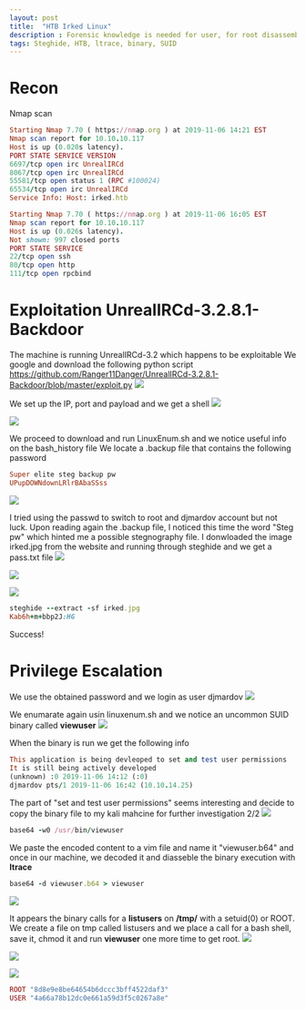 ```yaml
---
layout: post
title:  "HTB Irked Linux"
description : Forensic knowledge is needed for user, for root disassembly the binary file is paramount!
tags: Steghide, HTB, ltrace, binary, SUID
---
```


# Recon
Nmap scan
```ruby
Starting Nmap 7.70 ( https://nmap.org ) at 2019-11-06 14:21 EST
Nmap scan report for 10.10.10.117
Host is up (0.020s latency).
PORT STATE SERVICE VERSION
6697/tcp open irc UnrealIRCd
8067/tcp open irc UnrealIRCd
55581/tcp open status 1 (RPC #100024)
65534/tcp open irc UnrealIRCd
Service Info: Host: irked.htb
```
```ruby
Starting Nmap 7.70 ( https://nmap.org ) at 2019-11-06 16:05 EST
Nmap scan report for 10.10.10.117
Host is up (0.026s latency).
Not shown: 997 closed ports
PORT STATE SERVICE
22/tcp open ssh
80/tcp open http
111/tcp open rpcbind
```

# Exploitation UnrealIRCd-3.2.8.1-Backdoor
The machine is running UnrealIRCd-3.2 which happens to be exploitable
We google and download the following python script
https://github.com/Ranger11Danger/UnrealIRCd-3.2.8.1-Backdoor/blob/master/exploit.py
![](https://lh3.googleusercontent.com/95AF8zKLg9WIySd8TTdpoKOo4j_F_dDoXlhMOZl99xars4mNKCPrxbpnbBMT3bk7q3wse9sVd5teW5sQXFKlDG0InuiYLhgotdHa2yAQta0B54Y39_QJj0lFyb4jHf9xw3-Xh_cDIwPW3vQ6VOhE2cUVA8CmrckhbHVzOPTadv8XKvJOb3ov3TdqyOmRsPklYjLYzq2bzyMEbE7CK9lFicBFQXW1FggcRnG_tPkh_pXzDBqBa9x6eD60DlnHE2TT2WToVqxZahBLMB6hkQSzUJHYG7JHRaXsoxP4CLMWIN61ZsY-dzqMoWEtMQEpYAiVAkGH8YfbpJTJ9D6XiiSfsN-SmMmdxp1hufuoUVlMQlAD0qoB2lmpIExV2dW5aT3PSEjmArMbcdDVMCHZNlJd2WnG0U5D_h5vr547r3aHlx16Y1RXx7sYaLSDDV54Du7XK9U6eXzC9cbMnPqdwp4jOXUVIbWXyUYyV6oiYC_e0X7JjFdD46g3-KhXI9q5-QOetIYJngSe8cFTWKay---p_yZ1wOCdztYLj6IA34pelnhVFb_8k3KbfAdpTEkw0CQy0O1l7uiS863W69TpPFGMm59XRrDBH_hUsd3bi-rZ_L4ZrMrkl0sSuWwtfmJxGtoo_7x8-DKgzEVKxr2J7OMlxZplaDwAyALuCVUtP97ewXeegMPJfkbvAjo=w893-h66-no)

We set up the IP, port and payload and we get a shell
![](https://lh3.googleusercontent.com/pDTt4oXK0XLGcLw3nz9acq6uRZEibPmGyvvMcg1GX3KXLNujU-90VM8MEF2ViwmYszREw7sCqqEPS40D4SXBwwDYTQYIweZlaBM3l7iwt0jidYOIXlD8EzsozlPcN9o4fCVtJb6EroiG5-DMxgqslAoAmkzuFkmcTzTvrSCN9qU77joNow5B6a3WdX2UrDmhbIsaMPtqVz6zbgplGeCGWbvEDvgGdkXXzSCsT5WIafKkfOShvk-JTEkcm7pJKHaxmNBwPoRrD42uVwuqPqPGA7X8sgTindo0nTCmV3xKy_Zzr5EJF5hLyGbZwxgXpzTgQDAzTz0vdcED613P3oGDmOObV2EueHiRFJPNkSShlvs8_3NslrHtjAfa2NUbBtiLveKm2w7sdC_R2BqwQtZHIA1LeCnvLcqhPkchujkHQZGKgrWd0nvZXBpMbBdUYdO2jB1e70nx3POS4n4uQCPWNsvLhe3uIHFTEBYMw6uG37Ti-DBX0NvTQR6q7LjE_TBCSbysBOVDn1FcnOPNL-TTuCsHsMHw0XjpOW7ImSa7cA7nVOr261Ahqzy9iP8F8Cv_JbweojRy1of9yY8bdFJipRhDghGiObuWQbSATSfajOo8n5D9qzp1BZRqgiO_l3gBTFjcIkbTinHjZlBHr1-DN3sCzPveB-0niNzDFFvkOONkfAvaxk2TRqw=w543-h77-no)

![](https://lh3.googleusercontent.com/1OSLtNV3P3YPb9QmvYk2YgKeW10HvSEZ2N6GkvEIykbEmbdeCMw4b3Q1VTmZX8D7Ot4u9gTBlQWYhrGQrSs3RjJMeTHj-7YTTVMcsT8B8Nm-YC1BrLy3XZ6ECyZ6Ev2XpLOjNOC1NLFSIHIUDV_cA471K0BWkPiqOdNVt8cwWni8N-CttsaW4Rw3wAld8OQRklR7DlHTd8lEVEGonvWhFMDyqX9OR5Bs8C3sHAdXgtgHU8pZ1zWI_3W21se5XA8xj-NEnVq88OG1mecj36taw5PBZq4Ax1qpoVDH_najpbPJye1OIbmPwIjnS4Hy9k4Yew9z9txSGt_FboErEy8MqPBjHgPcZPVh78SHHC9_NCrr70Pe3T9S7vwzeo4OVQk0GUoCWwXVyBExHk241jpDtLHy7ISKiofF_PZJNVtxprwUUVvclFhmitbpgi1BWE_W5F2MBqLRPsajy13jel0xRgq74Im58NWqwzJWSfC-5VHzuwuLA9Ey4bXZUQDeIRGj8eFx_5bL-zM09H-Ad_ORSAVmRGn1IRrYd-r3awPXa898V_OrLBmtU1U8rPFcT_64wX9QgRJKe8iQAgB6kINiCHiDsWCIrBd3u9jHvylNlipj7SzUH8TXtIPPfpBpg_D6G86WdEyPpmb6fC0JGDvEiCqG6oPA04kURQuumofgPgAZqZUNQlnA1PA=w619-h302-no)

We proceed to download and run LinuxEnum.sh and we notice useful info on the bash_history
file
We locate a .backup file that contains the following password
```ruby
Super elite steg backup pw
UPupDOWNdownLRlrBAbaSSss
```
![](https://lh3.googleusercontent.com/dHd8mja5StAF7FxCUKSt5Y4Lr-Ll1xtFfhB2HBbjKuQ5t2Rfvq5w4lUtLmDT0hBSB88dulXoWdGKVMh_Z7ftrRVWkLG6JH-OatUgKmr88yPaYeyGiikXtDTZoXRAEN_rfpDhnGiWKfdr3vvWGf0Itb300PDNsmLyCyg7uMyOy2BHIU2uxKqWKKxKJTjg1Akwb7JtWbFY0RY75S0dJEIpxmA25bOJrBXFpByvR_hDMbDWnab0Z2GrLKDANNLUkvoLfHx4fmeOTDGwGhQPwgJ4RuhzF6Nd_30G4QhxeTuXeFyhi8idpReC4qwIt1ry7gSn4DrFEpo5r9KLxHhOoCfwg9xMjVSyJUHv6GCQ__f4Lmm1EhkraMGyIgD2ILf8sOPp76JM3ZnuQtD2svOCwVkd152y3lK4QKfb7bbzzm0GXNryV_VSXWZYHVWBlRJEWLNzG0HLI1XFx82CC0b_bS-1er1hPsiEV48Ys1KjGsjBjqmz3OATKGOgkfDyG0wpA9hU82dDv6Tyubfv9v5y_Q1v8o3NhaAjZ6Rw8l5r50HtqbUowOduMsa2IxjKvlowmYmztH9NxvgSGjnMPmPlT082oWrSa7JxG-l4JJoQsXGON8ZNvE9WhBiAZdm51NEJk8lg9PjSEedIwfqX5XqNOr9RKAqjd_Sda9FLvwIDTw6aGD1amkzpwatupQ4=w586-h267-no)

I tried using the passwd to switch to root and djmardov account but not luck.
Upon reading again the .backup file, I noticed this time the word "Steg pw"
which hinted me a possible stegnography file.
I donwloaded the image irked.jpg from the website and running through steghide and we get a
pass.txt file
![](https://lh3.googleusercontent.com/fx1OLn-p-IHbrm2uls27e_ug1tKt0CvUaM6264QJEukpBB7Mjpo_e3LAkzsTP14VaxAIOSzzD9MSYiqUkCrvJb7gQWkZLtMXhB3E7JsBqyqRruF0EP4qUmN-CgAHyU_EsdZ44lCzpc_U4v6VNupjIphlgwN7FpaO7z5r9pcus_Vgpv3oBX3AWDN_NmRH8DowGQRjPk90YF3HieDIGeQSWNuidhYY55-S2hXmJlQeTwjXFdnPNl4dQKKeU_GXZylF1Msidud94jnlUsFeCD3Gl-jrpjedl9VEEr1xVh8Qu8L3e7cgTebXg9XRAo3ZWVFE7Ads2cuJelpxcaYKxNc8VwhnRM2MUJKGnJmopN2klBGNi0BBlm43rUg07u87il3qh-ZqlT00z1DC7Zg1UdM5pbFnGdnONSL1QY3wwTYzy9R81UnqlMg-eFBBMBQkUXkJqqHwXsGwBjwPfHZot9RoCVeskIGoShNavzpF1JVz6hQn4r-_Yxz99R1Y4o2D7udGbGY3LP9myOKq6pN8uj2004TH3s-iEeMjGuOTeYMQy3sGLWSL-6jeBmDo6oICt77NewJcAHklyWSHaq0qf-IUMsgfYH-VBVU_o8wc8AxFVUHaIeCyYt9Dc7SIpDa_UAJkGk1f-CKNz4dV8tmVF692vAI_8YKBF5dJ1T5dlSivpr-qIJCRlmmuYUE=w766-h443-no)

![](https://lh3.googleusercontent.com/0y4llfO6LjrBCFzpmD6i06nlnOqyfhQvdeX8sa3gY8TBk7ZyPk-u7lfW-eIQe4goJtA5N7u5WP3VmGsMXzuA_XOJeO3rzMWjFBkt3ai810mh-uVW_vL2Qv5Hl7PHx-4s6p6_Ma_S4YM2If4TptmJbQbSFfKfnncJ2Skq9fgUd0yPYvAyMnuHrQ3z830n8NAXTflevn-EuwN3Sd81rO4SgB-NWIC8YkcMzirG75M1yjtEGepWZA9Dy-vMPy06ZF_iXVkUtFay6y48J7aKW_rw4Sh_uTRa-Jym2cy0ZS18JedpyJKm0nhdgPSNAY3Bqdf57r8FEHjO7ItddzKewY7Co03Lzeo3ixR_RV8ycME96Om33yOwY3rVkHQkDrgU6h98AUZtkNVqtKaAk0NSr07D9eu328HKgTjawwt2Jppqwd-axBf1J10oMTEY_O3rOhvdxWXf_unKslFxn0Ma13vcXoFKPafXkYxFqjqTdwTnM_S-nLGlJOlcKQOLA3Wlref8gJZ7cM4RoaTRrgLJJ6Ks_jqzVktRPSrx0HsuCj7FWRg6N5dt8gWhubWb0V11keRLc785ocdyBlIZdB3Om345LKt5DMrUqv9239ZBaGeYQMLjBd0A82ZNIwpO2Zx4jMILBshEilPbRECbyBrdC-tJAVvFPH27Y92KOXL6A_ZQ4HmDAW9XjUgbn5E=w561-h57-no)

![](https://lh3.googleusercontent.com/CGbdnBH0VoTtvXB1FWKDnu_3YXrMhUButAtYT_mJd0Ny-Grk0PoekRk9Q2Kj_jzAud41soXOgvZSueoylmdiM0V2zZz05ekmLH7jjW07rOgX1dzE9nglHRT54DrTGGGnlU6SptpjzBMzIJw3wG-X6bJI5XVqFjQI6sAs6iIdRuw8Xgy1IAnWwf-gZLbauer8JFn37CDshMvQCC1F-2EjVywOoQXmcluXT5Ek_Pv8YBYy-GpT6D6R1BEbalcUPHqXHqF-5iM5hUuIlmvULeuMFhb0UDIG2IMjC1mu-_OJAaiSaGe27zJP2vmasiFVGs29v7CC8YmuWD55dkdTG5VzFMn2OZoQdL_CfzeU_ZG3wy453Bvh5k7LX0SZlgp7kZKYpdfvb6hcfvhdzDDGPQU4qb6XeLPQPK4UWmNrGs3iBmWGpgjGjtGPEPKNjv61J1JQXhHLZf51neDCJlUMJD3j82yhjA5AaVgKhZxblqB57SOZpFeBid4KHNohsxm1QDzbSSl_r0wkWqQwoE5NdHy-DOYyWXyoUHVJ3t_VjStAwPxyPpnqc7BKJTRZWVQymKBheQ4EqCI2sXDcZDhYjcdyZcHUIUirupOv-oLpdpO7Iu7501MmnGd_EguZZ2zmXKWPGcz51hACWLl73CQ435fxYI6AEBBggu9SZY6wjedeVmLIY_-DOP3Gj4o=w617-h213-no)

```ruby
steghide --extract -sf irked.jpg
Kab6h+m+bbp2J:HG
```
Success!
# Privilege Escalation
We use the obtained password and we login as user djmardov
![](https://lh3.googleusercontent.com/Ycf6QLsci-XHhwRZMk6PWpk3Ne7R9MI4mW_nPr1SwfbUPfuacEjtzHFZloq5bXWOSLXdHHGyc_nkhg6JK7oVFmE6qg8FY3_Yhjm-6GFNQQUc8nKVsrtGgjhkXLooniL8Xfobv7B4QLMtjL-mvmCl60ekpyLMXFSAOCDOEHXsRavBVt6DrgJq6wGDzDVY-xKsbRpDFqdjoWoMtWM7bHWSKliO0fymGVa3d8t98QBaUtzOqvydyj2SnAE7uSTRpGSvvx-PFJ_sNF5CeY2zJGt7gR8K9zxi0G09sVsiq9vrucHD0U1Ju_yRzidTgfN05lBo9b60fwVSOb2naSf-Y4deX03TCus8wtM4DL-qVfe0YfHob-XM1FcPyst-KK4yeLc61H7wIyHu2PfOo8WusUNJwNXy4N3Dnija069xArj783OAD-SLXxsNG8rQ6_KlSuFeBvuVC3xJpWE_pakpOWQI74O9rYO_3DY_RiipHldsqVoOLE5Znxnw6lhtGMwxfJC9iguHrDlehU0xMr6nRmWOLpmvcUTbDFAAFK84b6VEgmreHceQHE30-HBZ6d6MRg-lBv0Y6Qg-1iR9eV714-9NTrt6at93XQRRIIvD35-vQnu0qB5qGLKXEDZmp5TCLLHQ6qpwfIxdUaEOe1_C_KPjsYAs0zpH0w8tL5h4PXOV1SKM89R_Lv7Wy-U=w494-h229-no)

We enumarate again usin linuxenum.sh and we notice an uncommon SUID binary called
**viewuser**
![](https://lh3.googleusercontent.com/Q8-2D8L4oVPbcIikfmLXBs0b3HB9rI3fgQWQ00bLtNiD-PJHEpLT_K8Q1r2k5M7-mDG33hbg0d90hgzUHGuTuPxhqAAo4beH9K_EJ6S5O1WcxHIdS68sE-CX8vr-gcdKtkiaQBpbtquW-EXuh7gZeNT_uMVNNcg5jUuL2N2yw-zXaOjVzdl1Zy1c0x49yb9Tbig6AXFRMG-mk8FgTiIEq9j_MgfeQ4kD2D7aaSOwldwHWHnJsOTsuBaFx_MoINrg44OvIvzsnxU618RaPSBv9WNXmsorWk9PmZLsz4Gx9nf2WbsQVLACOEZwfss222K1ZfxNaO4H3ADeQTi4mCYcnRsmlMBcj-xjfNoWWH2otNH0J3k3VWFkKDYxT2YbJgwsycQb3AbkdCUo4TDPQVD0lJ9LnTJ1w7_X3DZgAZDytGu6IQ5FdA0S2YorkCH4uLO7ojKb4L0NDuWLx70w0PX2btgrvfJemj8MWt-LcZ81wLzrPsFY2hsDQGpOBIqFQQ7UXaVS3fIYIDHFsjQVjrRHlvnQYfWfJDnTR_lpCSDSFmExjFBB5awmHWqlQlDaPuv15YSKhO7NrUIWyVSr3d6PXz-iLinFylGYRa1l7_pWNvsEdqQteEWHHEUoNlYolDPPSEBBRln05z5BHKsNi5J5YbP9Y9NPSlCnAz7lCNF0eg2LQFR4cFd07zQ=w622-h467-no)


When the binary is run we get the following info
```ruby
This application is being devleoped to set and test user permissions
It is still being actively developed
(unknown) :0 2019-11-06 14:12 (:0)
djmardov pts/1 2019-11-06 16:42 (10.10.14.25)
```
The part of "set and test user permissions" seems interesting
and decide to copy the binary file to my kali mahcine for further investigation
2/2
![](https://lh3.googleusercontent.com/dmp77ol-cgmDB1cm1vnQhCzAmu6fVqi_5pwWWCArifhJaIlezildLSgOjs7gl1XupFP8c4Apl5VDlUeowX_VKtj2p1kVw8KACmrCzFEd6C5S4d0F9UTuicUfsCSwfRbiHiXuUDialOAE1jKeoOQWat4WiUnOaA5fBO9i2oTdSkH8fD9rtRVA-2UlaHQxTJ7o6oTFWou_bMj36JHksiiozp8OPI1tVcu07CHb1yTTaOnAB9fYybqykYkF9wQqQ1nrrSDcEFOF_UyJbJ2P5WaEQzvOlDqsExmpxOryndoDXCVywqz7_NJjYbUguwQzB7_g6Syei2EbPNcI0eG4eXR3fpOl5bBqIpmEe6aByd7Wa2o1WhfL1prcXX8Qr424YjCMWx7GHJm_U3mVQwrLbgv1UNyyZxGGq6L1AeZNRNGAmschMMX9U_KLrNre6BfppvuCGlDRfmHEJY-gfRU4LfMZBEtv1aOqkkvrzFbbVy9B09PEV8TpAB8kOdW7IeVoXZrPb1GvFUUBP26dtLXzWBpD1ffWLU8Fbq06CiANWzG4_c4CMYXbDy-lQv-WH3kIWrZ9AWqW5YVykzTGhcX8gcgPMiE97JFH-c0eU5V0bLTA7YKBjWulTIADn2jKCBk9YIwb8ihvJ13KwdUWjZfwLGy3RGbBjyoDzIxDj-kbD4DmAEtw1YqLoAMFApg=w697-h134-no)

```ruby
base64 -w0 /usr/bin/viewuser
```
We paste the encoded content to a vim file and name it "viewuser.b64"
and once in our machine, we decoded it and diasseble the binary execution with **ltrace**
```ruby
base64 -d viewuser.b64 > viewuser
```
![](https://lh3.googleusercontent.com/C1OzwImmrF-AjCUvzllbM4OnWsnZIkpE-XLGGloJD81k2pkaX5SwVLmVGvUBIYuPqcCPOqaiy8Uszuhf1KJBMsalnIOa0Ykz9gSWbZ2goVZqJxfHnTU8EvNl2D9QlXWqadXuMzL6-5oQeHfv5YRRfOq8qvwgQlPyj3Vo7-owhMd0yUw9CccU0T2bIJyuahbbNAiLaCFx67LAVWjUHhA1FVWRQk4ae84-E2d0G4tM40SujBlvqC0hBDDhraD2iCoiqC5ARhDZJrRu7rqp29-ScTGJXGfUx8RLUwH65wq9LlHksO7noO4KJNKhFfwa-XqfTdsmEiH4Stka5WAAcDcKiTrbwI7g7wvgo_KOci87Es8G_D_TM-69ig66pk_0JtDD_9KgI8UZlH8LTvP1A0K7JbXlWxp140MhJvYIML1-h07Uh91GP7whWwHnaII4_hYDvmqGIQ3Fgctix6fu8CvRIvPE4qyxvT-X0BcwBy7Oa97pVwjDp4SRKgXOE3gZhq2HU79umx8SqWHiK4F_9UMfW18JUEoeAJjF_YJdmmNNwUmV1m__VTWWJJPTBntqkCjhH91BhuQyq67dpDNjYdjjeORQg0xtauKZBZRDP3RZNjoai-FgpAO47wkbBSAADviIP5KAZ9Lkjy9yrPw4rpXEXFhjlG7DzKYES-WA3NXoZd6DZNHuG98ARn0=w807-h312-no)

It appears the binary calls for a **listusers** on **/tmp/** with a setuid(0) or ROOT.
We create a file on tmp called listusers and we place a call for a bash shell,
save it, chmod it and run **viewuser** one more time to get root.
![](https://lh3.googleusercontent.com/qvL_-sfYXMfUQpoVQiZ04Ey-T7h-LlFkQHBbUmn3kVvh5aVPCJ5Vxs2zPJPDD8BNBba6LNOncVCW_zeYjLc_Qhx9Sojf-yb9A8EfELjhtTpMoy5L7g0Mv33va6hk36_DZq_5-_UW8ATRMSMv5X5fC8pCIwvgJyTHivjXX5CHFHhsjK3lePwQfTN63yQE1UJvVMpH_ND5C2y99x9ajw9ZKAs6aNt81yaeEfKhQi4iyCHCQUMhxg9oB0ZvROcVhHo-e2ZlnvGaQzpVFtR3SDyYkgRYM8XL6IHawtmAsZIQiytBDnkVmD1jg4WHmnh6TAUvKmD1M8JmllCBE0-t4Cqgc2kuN7sQGZ7AhbcVur_YmEHyaJ0jaAuUAQdjazoTCKpmpUiSSpi3uXr7fT184KJyvPDPUHRj_T67AIT4wANFkPJTqN73A70q3I4SZodFugyV2M_xP1zTGF0_2PNT3wcfTIfW2vc5P_rjzjpukr0hyfT98Ok0lf8wRCqMQA43udlVrtreJbEGwQReAbpiefKBj8mT7i96JJt7hJu9x0wv4-FFM8sUqY-2TytgotVKSlCYJbDCkwlAQY-jGQSyG7vVSG2A84poALHXG1hGiVJx15m-F-EkMamXS4Bc53j_e-PaO3OHGn0xv4KU3EfaTJvi7Y6-YPapAtmZxt2_yZKywlP8-nRz3weeq6I=w384-h61-no)

![](https://lh3.googleusercontent.com/LZ1-ZL13ceFe2imR4Mtk4lR5rZVrn_JvvK22ZyOABfj8E5emN0avjXfViLOrK3Xsxn1YnHDqBAOXVOODNuTnhdAVJW0UjUfuKfrr_pJRQNEXWw2OHAbFlZ4gEEcjz25Rv2fx-0XC-rUb-ctB2WhWWaQbwf411JzjopGYxNMxe1Rk7fDTCvtC_lYigNu2A30EesZAawnROfzdq-0OpNugfE49GBZyIBHYeHDZfPRIntNE8yQPIBEtzjzqtaiJwtL-Krtl-wcd3BfjHl40ylEZWhv5AILTrN02JBHQBIeR88QAwr4qgMRS2jAMGz-JloRB2B95Bkda1Sf62rMshid4gCIFuHPho5kn8AK16zqsapmxJ6ylUd9kjVs2MAK2xN1x1y3OuyewiwFyXQaBT65BEXZZCc0HHMfAf_UXbpgrhcyGTDgUabBmPfLN2ZWofkeZAgm4-YbStjh2NRyUg1TDIfwFjfbj17J19gnVE0HshvI1CuWQJaRUgdPhJ1p0MIOSeU9I8g2xvKcdkrdr5XIZxm0T1HNBPdeXZVg7ziQdWfmQUtJADuPavr1huN9zpmDAh-x51kYLm6VK3qTIr6DgvIy2cF2F5LL1spzFEIJOLgo1API29mSljWmcHlyFaZYWvrzid81BM5GAdNTQO5lEQy-WPdf6rqiqBXK9b3YFEQLLRlpRspT-vUA=w461-h216-no)

![](https://lh3.googleusercontent.com/dDx8rkQT4DcfAeZdj6xBdGvIHbJw2CbEQwQcZQHZnNgCcOwLE6AuXfnYWy7ZHvxmmPESdS-bzjBHlrY98AHK5UmgSfztbTtmtsg2AgY9TBwScbbPSX1Rm5QPwVWGk0AlWaZ6TcyOpppdFblLpFnwaIqW3ETChDii31ZWPkl1OiXkvwZo0SPSOtfoa2ROGNYvvvtgN5d-WyWzc3jxr8U3adZM4cWv2BeWfdTWiMlGaOR3JPK-21zPclDo60DEKFY4uq1s5t7jWRLScaaSq1H4NoHtKp7cNm9Vunz_mNVRcIeaxeaz8zfi0sTjuFIdz7E_wnHosa5wUIfIlhKB07lvJTzv6UM-g4oi0v4nX_EK3qNYz8DjfIwX8L5kFpdaXR6PvNEzYK7KIcQHs1u9t8uN2Te8gsGsNEDFBq_HhbA7SKsaaTH2fJ86ptfaqiZ5EeXioiaI3W65Gq4zy0PDxVM7YJSqXFhw_8AHNgdU6DGAbXB5mfRKBR0vo-fECD-gCr-uOeTLxLLJP667WAouILx1wOxP4Id9L7FGWoIlYLEyPCT2vLBhmWP9lZ1jcuk2VGKLbvrrwMuTIxDweVCvGHz3IZ3NZBLW6kJailLYssWVEK6QZSgmR45vSo2vTDXPVeQRHQ1WjJ5T4c0NXmPzbI_sqHEpIT4bsJ00OLmHqtmRd0raBUY6-Ep15sY=w733-h231-no)

```ruby
ROOT "8d8e9e8be64654b6dccc3bff4522daf3" 
USER "4a66a78b12dc0e661a59d3f5c0267a8e"
```


